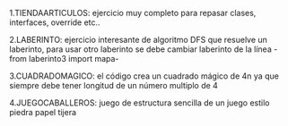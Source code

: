 1.TIENDAARTICULOS: ejercicio muy completo para repasar clases, interfaces, override etc..

2.LABERINTO: ejercicio interesante de algoritmo DFS que resuelve un laberinto, para usar
otro laberinto se debe cambiar laberinto de la línea -from laberinto3 import mapa-

3.CUADRADOMAGICO: el código crea un cuadrado mágico de 4n ya que siempre debe tener longitud de un número multiplo de 4

4.JUEGOCABALLEROS: juego de estructura sencilla de un juego estilo piedra papel tijera
